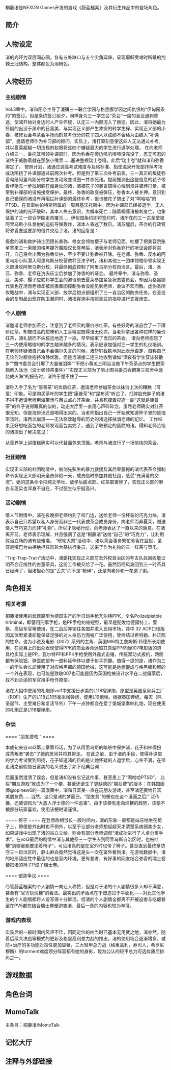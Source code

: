 桐藤渚是NEXON Games开发的游戏《蔚蓝档案》及其衍生作品中的登场角色。

## 简介

## 人物设定
渚的光环为双层同心圆，各有五处缺口与五个尖角延伸，呈现耶稣受难时所戴的荆棘王冠结构。整体颜色为淡粉色。

## 人物经历

### 主线剧情
Vol.3章中，渚和阳奈主导了消弭三一联合学园与格黑娜学园之间仇恨的“伊甸园条约”的签订。但是条约签订前夕，同样身为三一学生会“茶会”一席的圣亚遇刺昏迷，使渚开始对身边的人产生怀疑，认定三一内部混入了叛徒。因此，渚将她最为怀疑的出没于黑市的日富美、与实现正义部产生冲突的转学生梓、实现正义部的小春、被修女会与茶会争抢而刻意考低分的花子四人以成绩不合格为由编入“补课部”，邀请老师作为补习部的顾问。实质上，渚打算刻意使这四人无法通过补考，并以夏莱超越一切法规的权限将这四个嫌疑最大的学生进行退学处理。
在向老师介绍三一、委托其带领补课部时，因为弥香在旁边叽叽喳喳没完没了，忍无可忍的渚终于威胁着就在那张小嘴里......塞进整根瑞士卷哦。此后“瑞士卷”就和渚和弥香绑定了。
按照计划，渚通过调高考试难度与及格标准、指使温泉开发部炸掉考场成功阻挠了补课部通过前两次补考。但是到了第三次补考前夜，三一真正的叛徒弥香勾结阿里乌斯分校学生发动政变试图一并杀死渚。提前推测出这些信息的花子带着梓抢先一步找到躲在藏身处的渚，渚被花子的暴言搞得心理崩溃并被梓打晕，被带到补课部的设施接受保护。最终，弥香的政变被弹压，弥香本人被关押。意识到自己错误的渚没有再阻拦补课部的最终补考，但也被花子搞出了对“啊哈哈”的PTSD。在普雷纳帕特斯所属的一周目基沃托斯中，因为补课部已经被退学，无人保护的渚的光环破碎，其本人失去意识，大概率死亡；随着桐藤渚被刺身亡，也象征着了三一综合学园走向覆灭.....
伊甸园条约即将签约时，渚所在的三一古圣堂被阿里乌斯小队发射的巡航导弹轰炸，渚本人昏迷了数日。渚苏醒后，茶会的行政官将弥香要这要那的信件交给了渚。渚的回复是：

痊愈的渚和救护骑士团团长美弥、修女会领袖樱子与老师见面。吐槽了把美容院账单寄来三一索赔的格黑娜万魔殿议长真琴后，渚表示对弥香罪行的听证会即将召开，自己将会出面为弥香辩护，至少不要让弥香被开除。在老师、弥香、反水的阿里乌斯小队潜入阿里乌斯分校营救秤亚津子时，渚和其他三一团体领袖带领实现正义部进攻阿里乌斯分校，并最终彻底控制了阿里乌斯分校自治区。最后，渚、圣亚、弥香、老师在洗去征尘后参加了弥香的听证会。
最终章中，渚与弥香、圣亚、美弥、樱子应联邦学生会的邀请前去夏莱参加紧急状态委员会，却因为格黑娜代表也在场而老师却被凯撒集团控制弥香没能见到老师，会议不欢而散。虚伪圣所攻略战中，渚与实现正义部、放学后甜点部组织了三一自治区的防务任务。在圣徒会的复制品出现在防卫漏洞时，渚指挥炮手按照圣亚的指导进行支援炮击。

### 个人剧情
渚邀请老师参加茶会，注意到了老师买的廉价冰红茶。有些好奇的渚品尝了一下廉价红茶，却被过高的甜味和人工香精震撼得语无伦次。当老师拿出各种花样的廉价红茶，渚礼貌而不失尴尬地选了一瓶，早早结束了当日的茶会。
渚向老师抱怨了三一内使用略缩句的学生越来越多的情况，表示应该加强对三一学生的礼仪培训。在老师怀疑渚自己会不会偶尔失言的时候，渚斩钉截铁地对此表示否定，自称自己无论何时都会抱持冷静优雅。但是当渚接二连三地收到诸如“深夜有学生穿泳装散步”“图书委员会引爆了大量催泪弹”“不把小黄瓜三明治当做下午茶茶点的学生把茶箱倒入泳池（波士顿倾茶事件）”“实现正义部为了阻止图书委员会把第三校舍中庭烧成火海”的报告时，渚终于绷不住了——

渚称入手了名为“康普茶”的优质红茶，邀请老师参加茶会以抹消上次的糟糕（可爱）印象。可是购买茶叶的学生把“康普茶”和“昆布茶”听岔了。打肿脸充胖子的渚不得不邀请老师用海带汤与西式点心开茶会，并且死撑着捏造一副“这就是康普茶”的样子说得跟真的似的，动态大厅里一直用心声碎碎念。虽然老师确实对红茶很无知，但是海带汤还是喝得出来的。当老师指出自己一开始就知道杯子里的是海带汤时，渚再次崩溃——无法修改耻辱的历史的渚选择抹消老师的记忆。
工作结束正好想吃面包的老师发现面包卖完了，遇到了取预定的蛋糕的渚。得知老师苦恼的渚提出了解决意见：

从营养学上讲蛋糕确实可以代替面包来顶饿。老师与渚进行了一场愉快的茶会。

### 社团剧情
实现正义部的社团剧情中，被剑先弦生的暴力救援及其后果震撼的渚代表茶会强制命令实现正义部明天全员休假一天，成员临时参加其他社团，感受“充满爱的交流”。她的这条命令把纯文学社、放学后甜点部、红茶部害惨了，实现正义部的麻白与莲实也浑身不自在，不过弦生似乎挺高兴。

### 活动剧情
情人节剧情中，渚在夜晚把老师约到了校门边，送给老师一份杯装的巧克力块。渚表示自己只希望以私人身份而非三一代表或茶会成员身份，向老师而非夏莱，赠送情人节巧克力而非“礼物”，所以才隐秘行动，向老师表达了一直以来的谢意。在渚离开前，老师表示理解，并且强调了这是“桐藤渚”送给“自己”的“巧克力”，让利用政治立场的渚有些难堪。
“晄轮大祭”活动中，渚以茶会事务繁忙弥香在监狱，圣亚是哑巴为由拒绝担任晄轮大祭执行委员，送来了作为礼物的三一红茶与贺电。

“Trip-Trap-Train”活动中，渚委托实现正义部前去外校自治区的考古队处回收能证明茶会正统性的古董茶具，这份工作被交给了一花。虽然历经风波回到三一时茶具已经碎了，但渚担心的是“丢失”而不是“粉碎”，还是向老师和一花道了谢。

## 角色相关

### 相关考据

桐藤渚使用的武器原型为德国生产的半自动手枪瓦尔特PPK，全名Polizeipistole Kriminal，即警用刑事手枪，是PP手枪的缩短型，最早是配发给德国特工、警察、高级军官等使用，在二战后亦销往各国并进入民用市场，其中.32 ACP口径版因其体型紧凑却能保证足够的对人杀伤力而被广泛使用，曾终结过希特勒、朴正熙的性命，也为小说及电影《007》系列的主角、英国MI6特工詹姆斯·邦德所长期使用，在荧幕上的出众表现使得PPK的商业寿命远超其原型PP然而007电影版的道具枪实际上是PP。瓦尔特PP和PPK手枪使用外露式击锤，传统双动式扳机，两侧都有保险钮，弹匣底部有一塑料延伸体以便于射手抓握。值得一提的是，渚作为三一的学生会长却使用了对应格黑娜的德国枪械，这可能是她想促成与格黑娜和解的一个外在表现，也可能是致敬007也可能是因为英国枪械设计水平在二战偏落后，找不到合适的军官用手枪作原型。

渚在大招中使用的礼炮即vol1中支援日步美的L118榴弹炮，原型是英国皇家兵工厂（ROF）生产的L118式105毫米榴弹炮，使用L19炮弹。根据英国传统，每天（除圣诞节、主受难日和复活节外）下午一点钟都会在爱丁堡城堡奏响礼炮，现在使用的礼炮正是L118榴弹炮。

### 杂谈

==== “朋友游戏 ” ====

本成句来自vol3第二章第15话，为了从阿里乌斯的暗杀中保护渚，花子和梓假扮成背叛者“袭击”了她的房间并将其带走。
在此之前，由于渚的手段，使得补课部的学力考试受到阻挠，花子知道渚的目的是让她怀疑的人退学后，心生不满，在带走渚之前假借日富美的名义说出了如下经典台词：

后面虽然澄清了误会，但是渚却没有忘记这件事，甚至患上了“啊哈哈PTSD”。
此后“朋友游戏”就成为了一个梗，甚至还诞生了更缺德的“朋友费”的版本：在韩国画师@opinew6的一篇漫画中，渚和日富美一直在玩朋友游戏，甚至渚还要给日富美朋友费……当然，这只是渚的梦而已。“朋友费”的梗也在这个漫画之后广泛传播，还被调侃为“大恶人浮士德的一件恶事”。由于该梗有走向烂梗的趋势，该梗不被部分玩家喜欢，使用该梗时请谨慎。

==== 椅子 ====
在登场后相当长一段时间内，渚的形象一直都是端庄地坐在椅子上，即便是外出时也不例外，以至于让部分老师想起超天才清楚系病弱美少女，如果游戏中出现了渚的站立立绘，则会有部分老师调侃“渚成功进行了人桌分离手术”。在vol3最后的剧情中渚与其他圣三一学生去到阿里乌斯自治区时，也被吐槽“到哪里都要坐着椅子”，可见渚真的是在室外时也带了椅子。甚至直到最终章防守三一自治区时，静山麻白竟然觉得这是头一次在室外看到渚。在游戏数据中，渚的地形适应性中最佳的也是室内环境。更有甚者，有好事的网友结合弥香的瑞士卷梗把渚的椅子P成了瑞士卷。

==== 塑造争议 ====

尽管蔚蓝档案的个人剧情一向让人称赞，但是对于渚的个人剧情很多人却不满意，甚至有“官方玩烂梗”的看法。最突出的矛盾点在于塑造过于平面化——对比其他学生的个人剧情都将人设写得十分鲜活，但渚的个人剧情全都离不开被迫害与吃瘪甚至在PV5都在结合瑞士卷梗迫害渚，最后一章的内容也较为单薄。

### 游戏内表现
实装后的一段时间内风评不佳，因同定位的响当时已基本无用武之地，渚亦然。随着后续大决战等模式的更新及格里高利总力战的推出，渚的使用场合逐渐增多，减防+治疗的多功能对策性更加显著，三大轻甲总力战（格里高利，寿司人，希罗尼穆斯）的torment难度顶分阵容都有她的身影，现为公认的轻甲总力可选优质后排角之一。

## 游戏数据

## 角色台词

## MomoTalk
主条目：桐藤渚/MomoTalk

## 记忆大厅

## 注释与外部链接